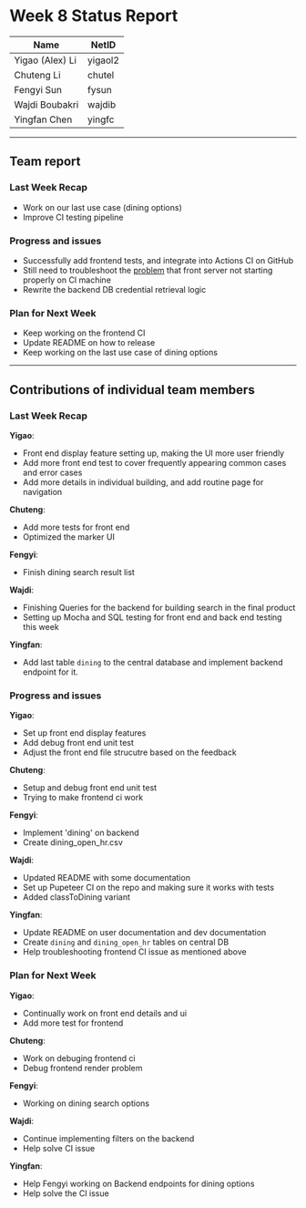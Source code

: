 # Week 8 Status Report

| Name            | NetID   |
| --------------- | ------- |
| Yigao (Alex) Li | yigaol2 |
| Chuteng Li      | chutel  |
| Fengyi Sun      | fysun   |
| Wajdi Boubakri  | wajdib  |
| Yingfan Chen    | yingfc  |

---

## Team report

### Last Week Recap

- Work on our last use case (dining options)
- Improve CI testing pipeline

### Progress and issues

- Successfully add frontend tests, and integrate into Actions CI on GitHub
- Still need to troubleshoot the [problem](https://github.com/yingfc/cse403/issues/6) that front server not starting properly on CI machine
- Rewrite the backend DB credential retrieval logic

### Plan for Next Week

- Keep working on the frontend CI
- Update README on how to release
- Keep working on the last use case of dining options

---

## Contributions of individual team members

### Last Week Recap

**Yigao**:

- Front end display feature setting up, making the UI more user friendly
- Add more front end test to cover frequently appearing common cases and error cases
- Add more details in individual building, and add routine page for navigation

**Chuteng**:

- Add more tests for front end
- Optimized the marker UI

**Fengyi**:

- Finish dining search result list

**Wajdi**:

- Finishing Queries for the backend for building search in the final product
- Setting up Mocha and SQL testing for front end and back end testing this week

**Yingfan**:

- Add last table `dining` to the central database and implement backend endpoint for it.

### Progress and issues

**Yigao**:

- Set up front end display features
- Add debug front end unit test
- Adjust the front end file strucutre based on the feedback

**Chuteng**:

- Setup and debug front end unit test
- Trying to make frontend ci work

**Fengyi**:

- Implement 'dining' on backend
- Create dining_open_hr.csv

**Wajdi**:

- Updated README with some documentation
- Set up Pupeteer CI on the repo and making sure it works with tests
- Added classToDining variant

**Yingfan**:

- Update README on user documentation and dev documentation
- Create `dining` and `dining_open_hr` tables on central DB
- Help troubleshooting frontend CI issue as mentioned above

### Plan for Next Week

**Yigao**:

- Continually work on front end details and ui
- Add more test for frontend

**Chuteng**:

- Work on debuging frontend ci
- Debug frontend render problem

**Fengyi**:

- Working on dining search options

**Wajdi**:

- Continue implementing filters on the backend
- Help solve CI issue

**Yingfan**:

- Help Fengyi working on Backend endpoints for dining options
- Help solve the CI issue
